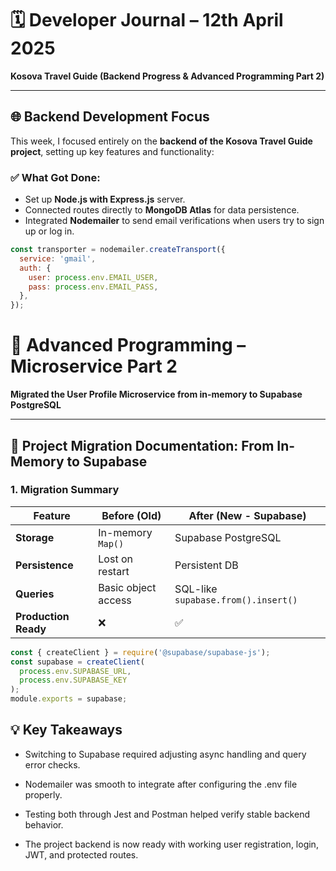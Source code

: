 # 🗓️ Developer Journal – 12th April 2025

**Kosova Travel Guide (Backend Progress & Advanced Programming Part 2)**

---

## 🌐 Backend Development Focus

This week, I focused entirely on the **backend of the Kosova Travel Guide project**, setting up key features and functionality:

### ✅ What Got Done:

- Set up **Node.js with Express.js** server.
- Connected routes directly to **MongoDB Atlas** for data persistence.
- Integrated **Nodemailer** to send email verifications when users try to sign up or log in.

```js
const transporter = nodemailer.createTransport({
  service: 'gmail',
  auth: {
    user: process.env.EMAIL_USER,
    pass: process.env.EMAIL_PASS,
  },
});
```

# 🧠 Advanced Programming – Microservice Part 2

**Migrated the User Profile Microservice from in-memory to Supabase PostgreSQL**

---

## 🔁 Project Migration Documentation: From In-Memory to Supabase

### 1. Migration Summary

| Feature              | Before (Old)        | After (New - Supabase)              |
| -------------------- | ------------------- | ----------------------------------- |
| **Storage**          | In-memory `Map()`   | Supabase PostgreSQL                 |
| **Persistence**      | Lost on restart     | Persistent DB                       |
| **Queries**          | Basic object access | SQL-like `supabase.from().insert()` |
| **Production Ready** | ❌                  | ✅                                  |

```js
const { createClient } = require('@supabase/supabase-js');
const supabase = createClient(
  process.env.SUPABASE_URL,
  process.env.SUPABASE_KEY
);
module.exports = supabase;
```

## 💡 Key Takeaways

- Switching to Supabase required adjusting async handling and query error checks.

- Nodemailer was smooth to integrate after configuring the .env file properly.

- Testing both through Jest and Postman helped verify stable backend behavior.

- The project backend is now ready with working user registration, login, JWT, and protected routes.
